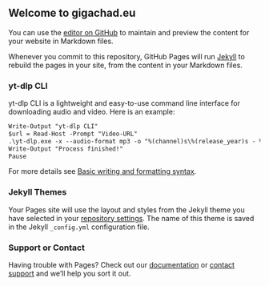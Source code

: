 ## Welcome to gigachad.eu

You can use the [editor on GitHub](https://github.com/richrdb/richrdb.github.io/edit/main/index.md) to maintain and preview the content for your website in Markdown files.

Whenever you commit to this repository, GitHub Pages will run [Jekyll](https://jekyllrb.com/) to rebuild the pages in your site, from the content in your Markdown files.

### yt-dlp CLI

yt-dlp CLI is a lightweight and easy-to-use command line interface for downloading audio and video. Here is an example:

```markdown
Write-Output "yt-dlp CLI"
$url = Read-Host -Prompt "Video-URL"
.\yt-dlp.exe -x --audio-format mp3 -o "%(channel)s\%(release_year)s - %(album)s\%(playlist_autonumber)s - %(title)s - %(artist)s.%(ext)s" $url
Write-Output "Process finished!"
Pause
```

For more details see [Basic writing and formatting syntax](https://docs.github.com/en/github/writing-on-github/getting-started-with-writing-and-formatting-on-github/basic-writing-and-formatting-syntax).

### Jekyll Themes

Your Pages site will use the layout and styles from the Jekyll theme you have selected in your [repository settings](https://github.com/richrdb/richrdb.github.io/settings/pages). The name of this theme is saved in the Jekyll `_config.yml` configuration file.

### Support or Contact

Having trouble with Pages? Check out our [documentation](https://docs.github.com/categories/github-pages-basics/) or [contact support](https://support.github.com/contact) and we’ll help you sort it out.
